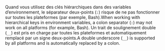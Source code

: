 <span data-ttu-id="12958-101">Quand vous utilisez des clés hiérarchiques dans des variables d’environnement, le séparateur deux-points (`:`) risque de ne pas fonctionner sur toutes les plateformes (par exemple, Bash).</span><span class="sxs-lookup"><span data-stu-id="12958-101">When working with hierarchical keys in environment variables, a colon separator (`:`) may not work on all platforms (for example, Bash).</span></span> <span data-ttu-id="12958-102">Un trait de soulignement double (`__`) est pris en charge par toutes les plateformes et automatiquement remplacé par un signe deux-points.</span><span class="sxs-lookup"><span data-stu-id="12958-102">A double underscore (`__`) is supported by all platforms and is automatically replaced by a colon.</span></span>
